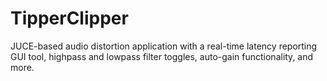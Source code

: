 # TipperClipper
JUCE-based audio distortion application with a real-time latency reporting GUI tool, highpass and lowpass filter toggles, auto-gain functionality, and more.
